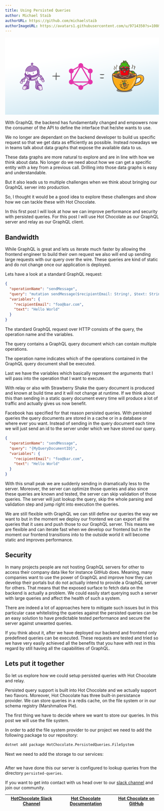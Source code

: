 ```yaml
---
title: Using Persisted Queries
author: Michael Staib
authorURL: https://github.com/michaelstaib
authorImageURL: https://avatars1.githubusercontent.com/u/9714350?s=100&v=4
---
```


![Hot Chocolate](/img/blog/hotchocolate-banner.svg)

With GraphQL the backend has fundamentally changed and empowers now the consumer of the API to define the interface that he/she wants to use.

We no longer are dependant on the backend developer to build us specific request so that we get data as efficiently as possible. Instead nowadays we in teams talk about data graphs that expose the available data to us.

These data graphs are more natural to explore and are in line with how we think about data. No longer do we need about how we can get a specific entity with a key from a previous call. Drilling into those data graphs is easy and understandable.

But it also leads us to multiple challenges when we think about bringing our GraphQL server into production.

So, I thought it would be a good idea to explore these challenges and show how we can tackle these with Hot Chocolate.

In this first post I will look at how we can improve performance and security with persisted queries. For this post I will use Hot Chocolate as our GraphQL server and relay as our GraphQL client.

<!--truncate-->

## Bandwidth

While GraphQL is great and lets us iterate much faster by allowing the frontend engineer to build their own request we also will end up sending large requests with our query over the wire. These queries are kind of static and do not change once our application is deployed.

Lets have a look at a standard GraphQL request:

```json
{
  "operationName": "sendMessage",
  "query": "mutation sendMessage($recipientEmail: String!, $text: String!) {\n  sendMessage(input: {recipientEmail: $recipientEmail, text: $text}) {\n    message {\n      ...message\n    }\n  }\n}\n\nfragment message on Message {\n  id\n  direction\n  sender {\n    ...participant\n  }\n  recipient {\n    ...participant\n  }\n  sent\n  text\n}\n\nfragment participant on Person {\n  name\n  email\n  isOnline\n}\n",
  "variables": {
    "recipientEmail": "foo@bar.com",
    "text": "Hello World"
  }
}
```

The standard GraphQL request over HTTP consists of the query, the operation name and the variables.

The query contains a GraphQL query document which can contain multiple operations.

The operation name indicates which of the operations contained in the GraphQL query document shall be executed.

Last we have the variables which basically represent the arguments that I will pass into the operation that I want to execute.

With relay or also with Strawberry Shake the query document is produced and known at build time and it will not change at runtime. If we think about this than sending in a static query document every time will produce a lot of traffic and actually gives us now benefit.

Facebook has specified for that reason persisted queries. With persisted queries the query documents are stored in a cache or in a database or where ever you want. Instead of sending in the query document each time we will just send an id to the server under which we have stored our query.

```json
{
  "operationName": "sendMessage",
  "query": "{MyQueryDocumentID}",
  "variables": {
    "recipientEmail": "foo@bar.com",
    "text": "Hello World"
  }
}
```

With this small peak we are suddenly sending in dramatically less to the server. Moreover, the server can optimize those queries and also since these queries are known and tested, the server can skip validation of those queries. The server will just lookup the query, skip the whole parsing and validation step and jump right into execution the queries.

We are still flexible with GraphQL we can still define our queries the way we want to but in the moment we deploy our frontend we can export all the queries that it uses and push those to our GraphQL server. This means we are flexible and can iterate fast when we develop our frontend but in the moment our frontend transitions into to the outside world it will become static and improves performance.

## Security

In many projects people are not hosting GraphQL servers for other to access their company data like for instance GitHub does. Meaning, many companies want to use the power of GraphQL and improve how they can develop their portals but do not actually intend to provide a GraphQL server for others. That means that the exposed surface to fetch data on the backend is actually a problem. We could easily start querying such a server with large queries and affect the health of such a system.

There are indeed a lot of approaches here to mitigate such issues but in this particular case whitelisting the queries against the persisted queries can be an easy solution to have predictable tested performance and secure the server against unwanted queries.

If you think about it, after we have deployed our backend and frontend only predefined queries can be executed. These requests are tested and tried so we have very easily achieved all the benefits that you have with rest in this regard by still having all the capabilities of GraphQL.

## Lets put it together

So let us explore how we could setup persisted queries with Hot Chocolate and relay.

Persisted query support is built into Hot Chocolate and we actually support two flavors. Moreover, Hot Chocolate has three built-in persistance provider. We can store queries in a redis cache, on the file system or in our schema registry (Marshmallow Pie).

The first thing we have to decide where we want to store our queries. In this post we will use the file system.

In order to add the file system provider to our project we need to add the following package to our repository:

```bash
dotnet add package HotChocolate.PersistedQueries.FileSystem
```

Next we need to add the storage to our services:

```csharp

```

After we have done this our server is configured to lookup queries from the directory `persisted-queries`.






If you want to get into contact with us head over to our [slack channel](https://join.slack.com/t/hotchocolategraphql/shared_invite/enQtNTA4NjA0ODYwOTQ0LTViMzA2MTM4OWYwYjIxYzViYmM0YmZhYjdiNzBjOTg2ZmU1YmMwNDZiYjUyZWZlMzNiMTk1OWUxNWZhMzQwY2Q) and join our community.

| [HotChocolate Slack Channel](https://join.slack.com/t/hotchocolategraphql/shared_invite/enQtNTA4NjA0ODYwOTQ0LTViMzA2MTM4OWYwYjIxYzViYmM0YmZhYjdiNzBjOTg2ZmU1YmMwNDZiYjUyZWZlMzNiMTk1OWUxNWZhMzQwY2Q) | [Hot Chocolate Documentation](https://hotchocolate.io) | [Hot Chocolate on GitHub](https://github.com/ChilliCream/hotchocolate) |
| ---------------------------------------------------------------------------------------------------------------------------------------------------------------------------------------------------- | ------------------------------------------------------ | ---------------------------------------------------------------------- |


[hot chocolate]: https://hotchocolate.io
[hot chocolate source code]: https://github.com/ChilliCream/hotchocolate
